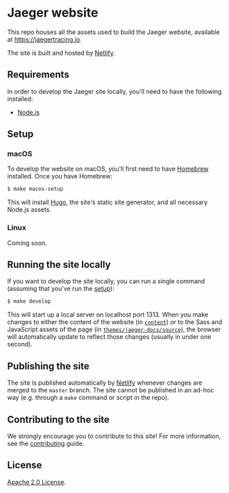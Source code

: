 # Jaeger website

This repo houses all the assets used to build the Jaeger website, available at https://jaegertracing.io.

The site is built and hosted by [Netlify](https://www.netlify.com/).

## Requirements

In order to develop the Jaeger site locally, you'll need to have the following installed:

* [Node.js](https://nodejs.org/en/)

## Setup

### macOS

To develop the website on macOS, you'll first need to have [Homebrew](https://brew.sh) installed. Once you have Homebrew:

```bash
$ make macos-setup
```

This will install [Hugo](https://gohugo.io), the site's static site generator, and all necessary Node.js assets.

### Linux

Coming soon.

## Running the site locally

If you want to develop the site locally, you can run a single command (assuming that you've run the [setup](#setup)):

```bash
$ make develop
```

This will start up a local server on localhost port 1313. When you make changes to either the content of the website (in [`content`](content)) *or* to the Sass and JavaScript assets of the page (in [`themes/jaeger-docs/source`](themes/jaeger-docs/source)), the browser will automatically update to reflect those changes (usually in under one second).

## Publishing the site

The site is published automatically by [Netlify](https://www.netlify.com/) whenever changes are merged to the `master` branch. The site cannot be published in an ad-hoc way (e.g. through a `make` command or script in the repo).

## Contributing to the site

We strongly encourage you to contribute to this site! For more information, see the [contributing](CONTRIBUTING.md) guide.

## License

[Apache 2.0 License](./LICENSE).

